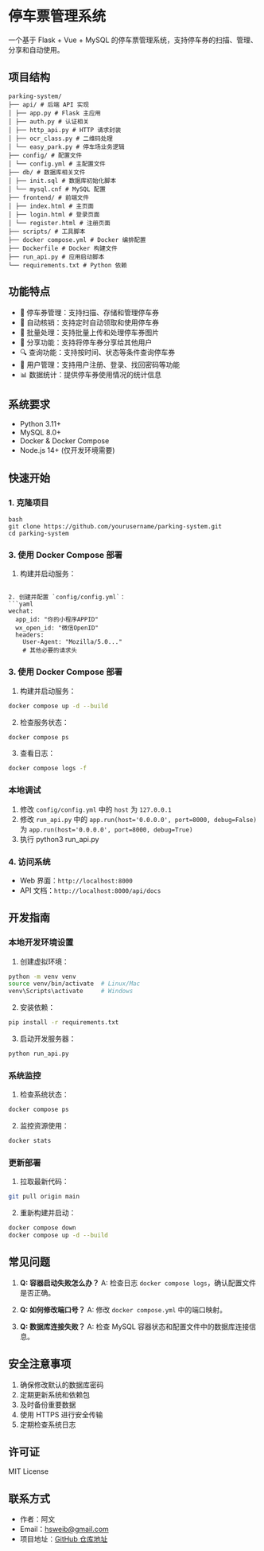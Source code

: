 # 停车票管理系统

一个基于 Flask + Vue + MySQL 的停车票管理系统，支持停车券的扫描、管理、分享和自动使用。

## 项目结构
```
parking-system/
├── api/ # 后端 API 实现
│ ├── app.py # Flask 主应用
│ ├── auth.py # 认证相关
│ ├── http_api.py # HTTP 请求封装
│ ├── ocr_class.py # 二维码处理
│ └── easy_park.py # 停车场业务逻辑
├── config/ # 配置文件
│ └── config.yml # 主配置文件
├── db/ # 数据库相关文件
│ ├── init.sql # 数据库初始化脚本
│ └── mysql.cnf # MySQL 配置
├── frontend/ # 前端文件
│ ├── index.html # 主页面
│ ├── login.html # 登录页面
│ └── register.html # 注册页面
├── scripts/ # 工具脚本
├── docker compose.yml # Docker 编排配置
├── Dockerfile # Docker 构建文件
├── run_api.py # 应用启动脚本
└── requirements.txt # Python 依赖
``` 

## 功能特点

- 🎫 停车券管理：支持扫描、存储和管理停车券
- 📱 自动核销：支持定时自动领取和使用停车券
- 🔄 批量处理：支持批量上传和处理停车券图片
- 👥 分享功能：支持将停车券分享给其他用户
- 🔍 查询功能：支持按时间、状态等条件查询停车券
- 👤 用户管理：支持用户注册、登录、找回密码等功能
- 📊 数据统计：提供停车券使用情况的统计信息

## 系统要求

- Python 3.11+
- MySQL 8.0+
- Docker & Docker Compose
- Node.js 14+ (仅开发环境需要)

## 快速开始

### 1. 克隆项目 
```
bash
git clone https://github.com/yourusername/parking-system.git
cd parking-system
```
### 3. 使用 Docker Compose 部署

1. 构建并启动服务： 
```

2. 创建并配置 `config/config.yml`：
```yaml
wechat:
  app_id: "你的小程序APPID"
  wx_open_id: "微信OpenID"
  headers:
    User-Agent: "Mozilla/5.0..."
    # 其他必要的请求头
```

### 3. 使用 Docker Compose 部署

1. 构建并启动服务：
```bash
docker compose up -d --build
```

2. 检查服务状态：
```bash
docker compose ps
```

3. 查看日志：
```bash
docker compose logs -f
```

### 本地调试

1. 修改 `config/config.yml` 中的 `host` 为 `127.0.0.1`
2. 修改 `run_api.py` 中的 `app.run(host='0.0.0.0', port=8000, debug=False)` 为 `app.run(host='0.0.0.0', port=8000, debug=True)`
3. 执行 python3 run_api.py

### 4. 访问系统

- Web 界面：`http://localhost:8000`
- API 文档：`http://localhost:8000/api/docs`

## 开发指南

### 本地开发环境设置

1. 创建虚拟环境：
```bash
python -m venv venv
source venv/bin/activate  # Linux/Mac
venv\Scripts\activate     # Windows
```

2. 安装依赖：
```bash
pip install -r requirements.txt
```

3. 启动开发服务器：
```bash
python run_api.py
```

### 系统监控

1. 检查系统状态：
```bash
docker compose ps
```

2. 监控资源使用：
```bash
docker stats
```

### 更新部署

1. 拉取最新代码：
```bash
git pull origin main
```

2. 重新构建并启动：
```bash
docker compose down
docker compose up -d --build
```

## 常见问题

1. **Q: 容器启动失败怎么办？**
   A: 检查日志 `docker compose logs`，确认配置文件是否正确。

2. **Q: 如何修改端口号？**
   A: 修改 `docker compose.yml` 中的端口映射。

3. **Q: 数据库连接失败？**
   A: 检查 MySQL 容器状态和配置文件中的数据库连接信息。

## 安全注意事项

1. 确保修改默认的数据库密码
2. 定期更新系统和依赖包
3. 及时备份重要数据
4. 使用 HTTPS 进行安全传输
5. 定期检查系统日志

## 许可证

MIT License

## 联系方式

- 作者：阿文
- Email：hsweib@gmail.com
- 项目地址：[GitHub 仓库地址](https://github.com/monkey-wenjun/easy_park)